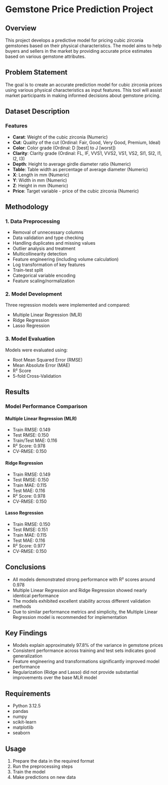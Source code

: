 # Gemstone Price Prediction Project

## Overview
This project develops a predictive model for pricing cubic zirconia gemstones based on their physical characteristics. The model aims to help buyers and sellers in the market by providing accurate price estimates based on various gemstone attributes.

## Problem Statement
The goal is to create an accurate prediction model for cubic zirconia prices using various physical characteristics as input features. This tool will assist market participants in making informed decisions about gemstone pricing.

## Dataset Description

### Features
- **Carat**: Weight of the cubic zirconia (Numeric)
- **Cut**: Quality of the cut (Ordinal: Fair, Good, Very Good, Premium, Ideal)
- **Color**: Color grade (Ordinal: D [best] to J [worst])
- **Clarity**: Clarity grade (Ordinal: FL, IF, VVS1, VVS2, VS1, VS2, SI1, SI2, I1, I2, I3)
- **Depth**: Height to average girdle diameter ratio (Numeric)
- **Table**: Table width as percentage of average diameter (Numeric)
- **X**: Length in mm (Numeric)
- **Y**: Width in mm (Numeric)
- **Z**: Height in mm (Numeric)
- **Price**: Target variable - price of the cubic zirconia (Numeric)

## Methodology

### 1. Data Preprocessing
- Removal of unnecessary columns
- Data validation and type checking
- Handling duplicates and missing values
- Outlier analysis and treatment
- Multicollinearity detection
- Feature engineering (including volume calculation)
- Log transformation of key features
- Train-test split
- Categorical variable encoding
- Feature scaling/normalization

### 2. Model Development
Three regression models were implemented and compared:
- Multiple Linear Regression (MLR)
- Ridge Regression
- Lasso Regression

### 3. Model Evaluation
Models were evaluated using:
- Root Mean Squared Error (RMSE)
- Mean Absolute Error (MAE)
- R² Score
- 5-fold Cross-Validation

## Results

### Model Performance Comparison

#### Multiple Linear Regression (MLR)
- Train RMSE: 0.149
- Test RMSE: 0.150
- Train/Test MAE: 0.116
- R² Score: 0.978
- CV-RMSE: 0.150

#### Ridge Regression
- Train RMSE: 0.149
- Test RMSE: 0.150
- Train MAE: 0.115
- Test MAE: 0.116
- R² Score: 0.978
- CV-RMSE: 0.150

#### Lasso Regression
- Train RMSE: 0.150
- Test RMSE: 0.151
- Train MAE: 0.115
- Test MAE: 0.116
- R² Score: 0.977
- CV-RMSE: 0.150

## Conclusions
- All models demonstrated strong performance with R² scores around 0.978
- Multiple Linear Regression and Ridge Regression showed nearly identical performance
- The models exhibited excellent stability across different validation methods
- Due to similar performance metrics and simplicity, the Multiple Linear Regression model is recommended for implementation

## Key Findings
- Models explain approximately 97.8% of the variance in gemstone prices
- Consistent performance across training and test sets indicates good generalization
- Feature engineering and transformations significantly improved model performance
- Regularization (Ridge and Lasso) did not provide substantial improvements over the base MLR model


## Requirements
- Python 3.12.5
- pandas
- numpy
- scikit-learn
- matplotlib
- seaborn

## Usage
1. Prepare the data in the required format
2. Run the preprocessing steps
3. Train the model
4. Make predictions on new data


